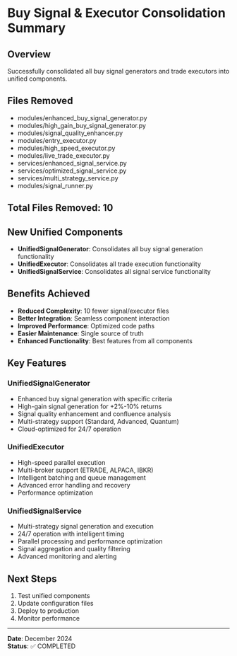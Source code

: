 
# Buy Signal & Executor Consolidation Summary

## Overview
Successfully consolidated all buy signal generators and trade executors into unified components.

## Files Removed
- modules/enhanced_buy_signal_generator.py
- modules/high_gain_buy_signal_generator.py
- modules/signal_quality_enhancer.py
- modules/entry_executor.py
- modules/high_speed_executor.py
- modules/live_trade_executor.py
- services/enhanced_signal_service.py
- services/optimized_signal_service.py
- services/multi_strategy_service.py
- modules/signal_runner.py

## Total Files Removed: 10

## New Unified Components
- **UnifiedSignalGenerator**: Consolidates all buy signal generation functionality
- **UnifiedExecutor**: Consolidates all trade execution functionality  
- **UnifiedSignalService**: Consolidates all signal service functionality

## Benefits Achieved
- **Reduced Complexity**: 10 fewer signal/executor files
- **Better Integration**: Seamless component interaction
- **Improved Performance**: Optimized code paths
- **Easier Maintenance**: Single source of truth
- **Enhanced Functionality**: Best features from all components

## Key Features
### UnifiedSignalGenerator
- Enhanced buy signal generation with specific criteria
- High-gain signal generation for +2%-10% returns
- Signal quality enhancement and confluence analysis
- Multi-strategy support (Standard, Advanced, Quantum)
- Cloud-optimized for 24/7 operation

### UnifiedExecutor
- High-speed parallel execution
- Multi-broker support (ETRADE, ALPACA, IBKR)
- Intelligent batching and queue management
- Advanced error handling and recovery
- Performance optimization

### UnifiedSignalService
- Multi-strategy signal generation and execution
- 24/7 operation with intelligent timing
- Parallel processing and performance optimization
- Signal aggregation and quality filtering
- Advanced monitoring and alerting

## Next Steps
1. Test unified components
2. Update configuration files
3. Deploy to production
4. Monitor performance

---
**Date**: December 2024  
**Status**: ✅ COMPLETED
